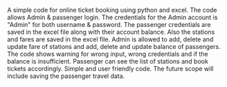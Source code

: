 A simple code for online ticket booking using python and excel. The code allows Admin & passenger login. The credentials for the Admin account is "Admin" for both username & password. The passenger credentials are saved in the excel file along with their account balance. Also the stations and fares are saved in the excel file. Admin is allowed to add, delete and update fare of stations and add, delete and update balance of passengers. The code shows warning for wrong input, wrong credentials and if the balance is insufficient. Passenger can see the list of stations and book tickets accordingly. Simple and user friendly code. The future scope will include saving the passenger travel data.
